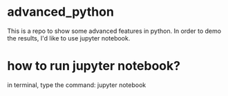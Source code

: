 # advanced_python
This is a repo to show some advanced features in python. In order to demo the results, I'd like to use jupyter notebook.

# how to run jupyter notebook?
in terminal, type the command:
jupyter notebook

